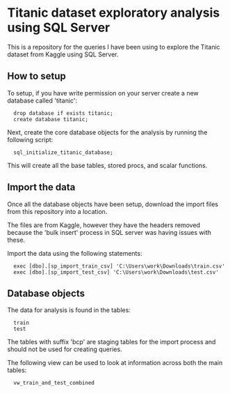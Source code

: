 # Titanic dataset exploratory analysis using SQL Server

This is a repository for the queries I have been using to explore the Titanic dataset from Kaggle using SQL Server.

## How to setup

To setup, if you have write permission on your server create a new database called 'titanic':
```
  drop database if exists titanic;
  create database titanic;
```
Next, create the core database objects for the analysis by running the following script:
```
  sql_initialize_titanic_database;
```
This will create all the base tables, stored procs, and scalar functions.


## Import the data

Once all the database objects have been setup, download the import files from this repository into a location.

The files are from Kaggle, however they have the headers removed because the 'bulk insert' process in SQL server was having issues with these.

Import the data using the following statements:
```
  exec [dbo].[sp_import_train_csv] 'C:\Users\work\Downloads\train.csv'
  exec [dbo].[sp_import_test_csv] 'C:\Users\work\Downloads\test.csv'
```

## Database objects

The data for analysis is found in the tables:
```
  train
  test
```
The tables with suffix 'bcp' are staging tables for the import process and should not be used for creating queries.

The following view can be used to look at information across both the main tables:
```
  vw_train_and_test_combined
```



